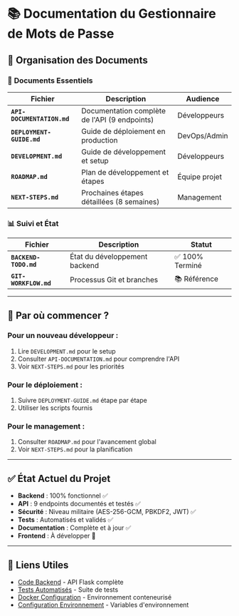 # 📚 Documentation du Gestionnaire de Mots de Passe

## 📁 Organisation des Documents

### 🎯 **Documents Essentiels**

| Fichier | Description | Audience |
|---------|-------------|----------|
| **`API-DOCUMENTATION.md`** | Documentation complète de l'API (9 endpoints) | Développeurs |
| **`DEPLOYMENT-GUIDE.md`** | Guide de déploiement en production | DevOps/Admin |
| **`DEVELOPMENT.md`** | Guide de développement et setup | Développeurs |
| **`ROADMAP.md`** | Plan de développement et étapes | Équipe projet |
| **`NEXT-STEPS.md`** | Prochaines étapes détaillées (8 semaines) | Management |

### 📊 **Suivi et État**

| Fichier | Description | Statut |
|---------|-------------|--------|
| **`BACKEND-TODO.md`** | État du développement backend | ✅ 100% Terminé |
| **`GIT-WORKFLOW.md`** | Processus Git et branches | 📚 Référence |

---

## 🚀 **Par où commencer ?**

### Pour un **nouveau développeur** :
1. Lire `DEVELOPMENT.md` pour le setup
2. Consulter `API-DOCUMENTATION.md` pour comprendre l'API
3. Voir `NEXT-STEPS.md` pour les priorités

### Pour le **déploiement** :
1. Suivre `DEPLOYMENT-GUIDE.md` étape par étape
2. Utiliser les scripts fournis

### Pour le **management** :
1. Consulter `ROADMAP.md` pour l'avancement global
2. Voir `NEXT-STEPS.md` pour la planification

---

## ✅ **État Actuel du Projet**

- **Backend** : 100% fonctionnel ✅
- **API** : 9 endpoints documentés et testés ✅  
- **Sécurité** : Niveau militaire (AES-256-GCM, PBKDF2, JWT) ✅
- **Tests** : Automatisés et validés ✅
- **Documentation** : Complète et à jour ✅
- **Frontend** : À développer 🚧

---

## 🔗 **Liens Utiles**

- [Code Backend](/backend) - API Flask complète
- [Tests Automatisés](/backend/tests) - Suite de tests
- [Docker Configuration](/docker-compose.yml) - Environnement conteneurisé
- [Configuration Environnement](/.env.example) - Variables d'environnement